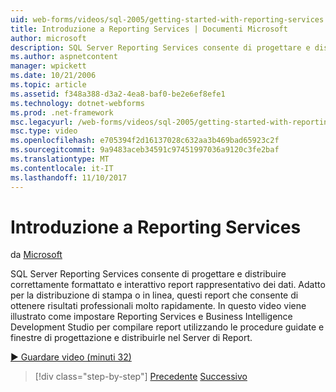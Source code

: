 ```yaml
---
uid: web-forms/videos/sql-2005/getting-started-with-reporting-services
title: Introduzione a Reporting Services | Documenti Microsoft
author: microsoft
description: SQL Server Reporting Services consente di progettare e distribuire correttamente formattato e interattivo report rappresentativo dei dati. Adatto per la stampa o solo...
ms.author: aspnetcontent
manager: wpickett
ms.date: 10/21/2006
ms.topic: article
ms.assetid: f348a388-d3a2-4ea8-baf0-be2e6ef8efe1
ms.technology: dotnet-webforms
ms.prod: .net-framework
msc.legacyurl: /web-forms/videos/sql-2005/getting-started-with-reporting-services
msc.type: video
ms.openlocfilehash: e705394f2d16137028c632aa3b469bad65923c2f
ms.sourcegitcommit: 9a9483aceb34591c97451997036a9120c3fe2baf
ms.translationtype: MT
ms.contentlocale: it-IT
ms.lasthandoff: 11/10/2017
---
```

<a name="getting-started-with-reporting-services"></a>Introduzione a Reporting Services
====================
da [Microsoft](https://github.com/microsoft)

SQL Server Reporting Services consente di progettare e distribuire correttamente formattato e interattivo report rappresentativo dei dati. Adatto per la distribuzione di stampa o in linea, questi report che consente di ottenere risultati professionali molto rapidamente. In questo video viene illustrato come impostare Reporting Services e Business Intelligence Development Studio per compilare report utilizzando le procedure guidate e finestre di progettazione e distribuirle nel Server di Report.

[&#9654; Guardare video (minuti 32)](https://channel9.msdn.com/Blogs/ASP-NET-Site-Videos/getting-started-with-reporting-services)

>[!div class="step-by-step"]
[Precedente](using-sql-server-management-studio.md)
[Successivo](building-and-customizing-reports-in-business-intelligence-development-studio.md)
